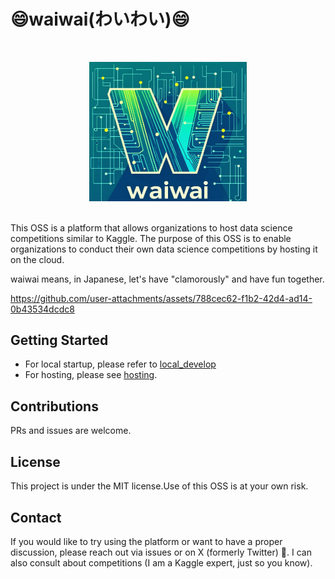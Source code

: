 # 😄waiwai(わいわい)😄

<br>

<p align="center"> <img src="./img/waiwai.png" width="50%" alt="waiwai"> </p>

<br>
This OSS is a platform that allows organizations to host data science competitions similar to Kaggle. The purpose of this OSS is to enable organizations to conduct their own data science competitions by hosting it on the cloud.

waiwai means, in Japanese, let's have "clamorously" and have fun together.



https://github.com/user-attachments/assets/788cec62-f1b2-42d4-ad14-0b43534dcdc8



## Getting Started

- For local startup, please refer to [local_develop](./docs/local_development)
- For hosting, please see [hosting](./docs/hosting).

## Contributions

PRs and issues are welcome.

## License

This project is under the MIT license.Use of this OSS is at your own risk.

## Contact

If you would like to try using the platform or want to have a proper discussion, please reach out via issues or on X (formerly Twitter) 🙇.
I can also consult about competitions (I am a Kaggle expert, just so you know).
